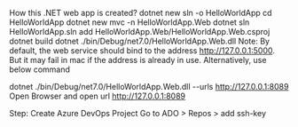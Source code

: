 How this .NET web app is created?
dotnet new sln -o HelloWorldApp
cd HelloWorldApp
dotnet new mvc -n HelloWorldApp.Web
dotnet sln HelloWorldApp.sln add HelloWorldApp.Web/HelloWorldApp.Web.csproj
dotnet build
dotnet ./bin/Debug/net7.0/HelloWorldApp.Web.dll
Note: By default, the web service should bind to the address http://127.0.0.1:5000.
But it may fail in mac if the address is already in use. Alternatively, use below command

dotnet ./bin/Debug/net7.0/HelloWorldApp.Web.dll --urls http://127.0.0.1:8089
Open Browser and open url http://127.0.0.1:8089

Step: Create Azure DevOps Project
Go to ADO > Repos > add ssh-key
